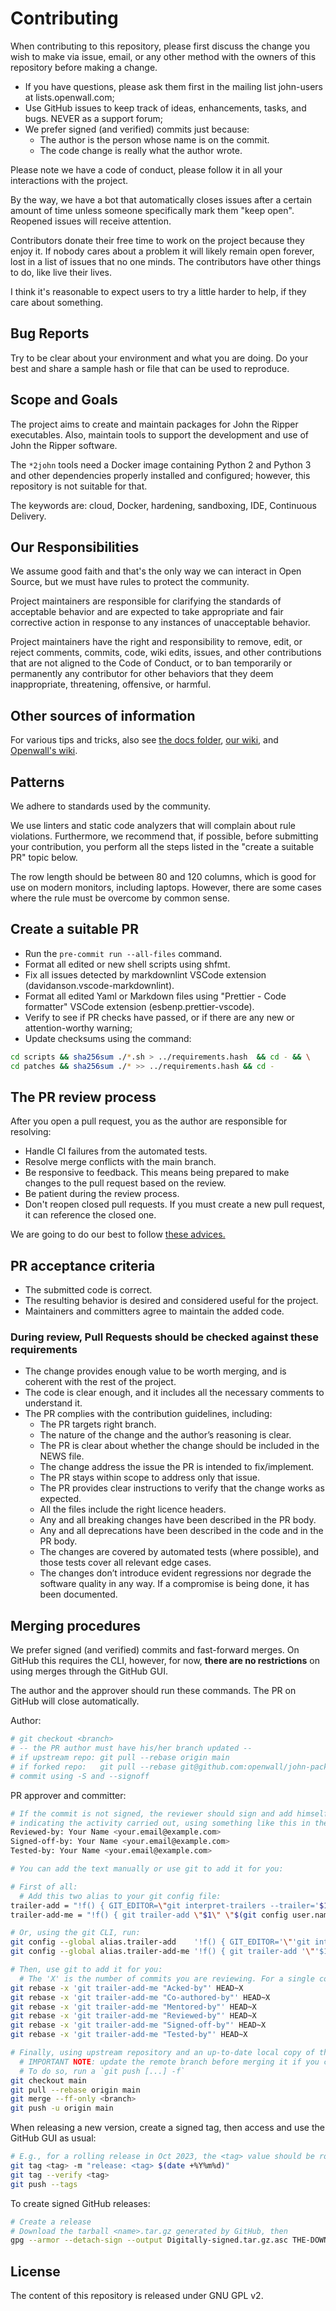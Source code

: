 # Contributing

When contributing to this repository, please first discuss the change you wish to make via issue, email,
or any other method with the owners of this repository before making a change.

- If you have questions, please ask them first in the mailing list john-users at lists.openwall.com;
- Use GitHub issues to keep track of ideas, enhancements, tasks, and bugs. NEVER as a support forum;
- We prefer signed (and verified) commits just because:
  - The author is the person whose name is on the commit.
  - The code change is really what the author wrote.

Please note we have a code of conduct, please follow it in all your interactions with the project.

By the way, we have a bot that automatically closes issues after a certain amount of time unless someone
specifically mark them "keep open". Reopened issues will receive attention.

Contributors donate their free time to work on the project because they enjoy it. If nobody cares about
a problem it will likely remain open forever, lost in a list of issues that no one minds. The
contributors have other things to do, like live their lives.

I think it's reasonable to expect users to try a little harder to help, if they care about something.

## Bug Reports

Try to be clear about your environment and what you are doing. Do your best and share a sample hash or
file that can be used to reproduce.

## Scope and Goals

The project aims to create and maintain packages for John the Ripper executables. Also, maintain tools to
support the development and use of John the Ripper software.

The `*2john` tools need a Docker image containing Python 2 and Python 3 and other dependencies
properly installed and configured; however, this repository is not suitable for that.

The keywords are: cloud, Docker, hardening, sandboxing, IDE, Continuous Delivery.

## Our Responsibilities

We assume good faith and that's the only way we can interact in Open Source,
but we must have rules to protect the community.

Project maintainers are responsible for clarifying the standards of acceptable
behavior and are expected to take appropriate and fair corrective action in
response to any instances of unacceptable behavior.

Project maintainers have the right and responsibility to remove, edit, or
reject comments, commits, code, wiki edits, issues, and other contributions
that are not aligned to the Code of Conduct, or to ban temporarily or
permanently any contributor for other behaviors that they deem inappropriate,
threatening, offensive, or harmful.

## Other sources of information

For various tips and tricks, also see [the docs folder](https://github.com/openwall/john-packages/tree/main/docs),
[our wiki](https://github.com/openwall/john-packages/wiki/), and [Openwall's wiki](https://openwall.info/wiki/john).

## Patterns

We adhere to standards used by the community.

We use linters and static code analyzers that will complain about rule violations. Furthermore, we recommend
that, if possible, before submitting your contribution, you perform all the steps listed in the "create a
suitable PR" topic below.

The row length should be between 80 and 120 columns, which is good for use on modern monitors, including
laptops. However, there are some cases where the rule must be overcome by common sense.

## Create a suitable PR

- Run the `pre-commit run --all-files` command.
- Format all edited or new shell scripts using shfmt.
- Fix all issues detected by markdownlint VSCode extension (davidanson.vscode-markdownlint).
- Format all edited Yaml or Markdown files using "Prettier - Code formatter" VSCode extension (esbenp.prettier-vscode).
- Verify to see if PR checks have passed, or if there are any new or attention-worthy warning;
- Update checksums using the command:

```bash
cd scripts && sha256sum ./*.sh > ../requirements.hash  && cd - && \
cd patches && sha256sum ./* >> ../requirements.hash && cd -
```

## The PR review process

After you open a pull request, you as the author are responsible for resolving:

- Handle CI failures from the automated tests.
- Resolve merge conflicts with the main branch.
- Be responsive to feedback. This means being prepared to make changes to the pull request based on the review.
- Be patient during the review process.
- Don't reopen closed pull requests. If you must create a new pull request, it can reference the closed one.

We are going to do our best to follow [these advices.](https://phauer.com/2018/code-review-guidelines/#code-reviews-guidelines-for-the-reviewer)

## PR acceptance criteria

- The submitted code is correct.
- The resulting behavior is desired and considered useful for the project.
- Maintainers and committers agree to maintain the added code.

### During review, Pull Requests should be checked against these requirements

- The change provides enough value to be worth merging, and is coherent with the rest of the project.
- The code is clear enough, and it includes all the necessary comments to understand it.
- The PR complies with the contribution guidelines, including:
  - The PR targets right branch.
  - The nature of the change and the author’s reasoning is clear.
  - The PR is clear about whether the change should be included in the NEWS file.
  - The change address the issue the PR is intended to fix/implement.
  - The PR stays within scope to address only that issue.
  - The PR provides clear instructions to verify that the change works as expected.
  - All the files include the right licence headers.
  - Any and all breaking changes have been described in the PR body.
  - Any and all deprecations have been described in the code and in the PR body.
  - The changes are covered by automated tests (where possible), and those tests cover all relevant edge cases.
  - The changes don’t introduce evident regressions nor degrade the software quality in any way. If a
    compromise is being done, it has been documented.

## Merging procedures

We prefer signed (and verified) commits and fast-forward merges. On GitHub this requires the CLI, however,
for now, **there are no restrictions** on using merges through the GitHub GUI.

The author and the approver should run these commands. The PR on GitHub will close automatically.

Author:

```bash
# git checkout <branch>
# -- the PR author must have his/her branch updated --
# if upstream repo: git pull --rebase origin main
# if forked repo:   git pull --rebase git@github.com:openwall/john-packages.git
# commit using -S and --signoff
```

PR approver and committer:

```bash
# If the commit is not signed, the reviewer should sign and add himself (or herself)
# indicating the activity carried out, using something like this in the commit message:
Reviewed-by: Your Name <your.email@example.com>
Signed-off-by: Your Name <your.email@example.com>
Tested-by: Your Name <your.email@example.com>

# You can add the text manually or use git to add it for you:

# First of all:
  # Add this two alias to your git config file:
trailer-add = "!f() { GIT_EDITOR=\"git interpret-trailers --trailer='$1: $2' --in-place\" git commit --amend; }; f"
trailer-add-me = "!f() { git trailer-add \"$1\" \"$(git config user.name) <$(git config user.email)>\"; }; f"

# Or, using the git CLI, run:
git config --global alias.trailer-add    '!f() { GIT_EDITOR='\"'git interpret-trailers --trailer='\''$1: $2'\'' --in-place'\"' git commit --amend; }; f'
git config --global alias.trailer-add-me '!f() { git trailer-add '\"'$1'\"' '\"'$(git config user.name) <$(git config user.email)>'\"'; }; f'

# Then, use git to add it for you:
  # The 'X' is the number of commits you are reviewing. For a single commit, use `HEAD~1`.
git rebase -x 'git trailer-add-me "Acked-by"' HEAD~X
git rebase -x 'git trailer-add-me "Co-authored-by"' HEAD~X
git rebase -x 'git trailer-add-me "Mentored-by"' HEAD~X
git rebase -x 'git trailer-add-me "Reviewed-by"' HEAD~X
git rebase -x 'git trailer-add-me "Signed-off-by"' HEAD~X
git rebase -x 'git trailer-add-me "Tested-by"' HEAD~X

# Finally, using upstream repository and an up-to-date local copy of the PR branch.
  # IMPORTANT NOTE: update the remote branch before merging it if you changed anything locally.
  # To do so, run a `git push [...] -f`
git checkout main
git pull --rebase origin main
git merge --ff-only <branch>
git push -u origin main
```

When releasing a new version, create a signed tag, then access and use the GitHub GUI as usual:

```bash
# E.g., for a rolling release in Oct 2023, the <tag> value should be rolling-2310
git tag <tag> -m "release: <tag> $(date +%Y%m%d)"
git tag --verify <tag>
git push --tags
```

To create signed GitHub releases:

```bash
# Create a release
# Download the tarball <name>.tar.gz generated by GitHub, then
gpg --armor --detach-sign --output Digitally-signed.tar.gz.asc THE-DOWNLOADED-TARBALL-RELEASE-FILE.tar.gz
```

## License

The content of this repository is released under GNU GPL v2.
